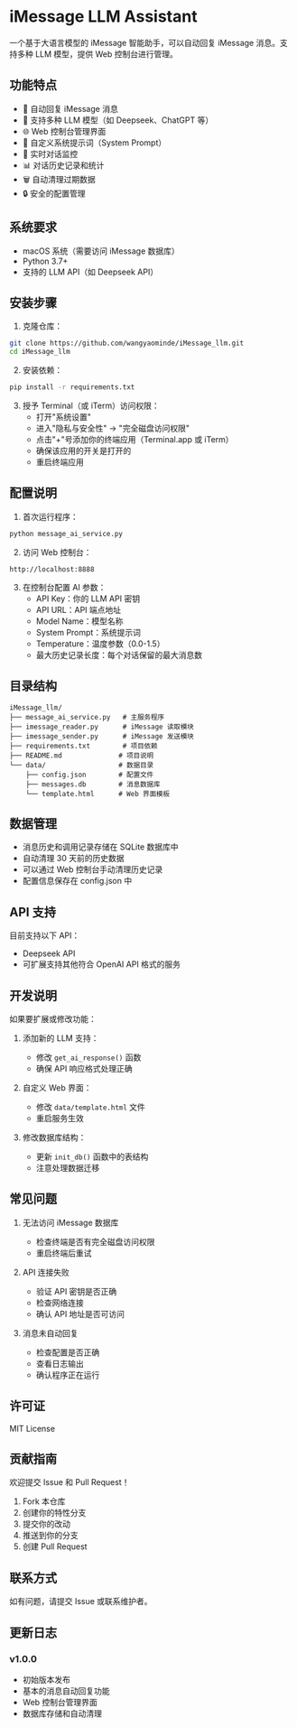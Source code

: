 # iMessage LLM Assistant

一个基于大语言模型的 iMessage 智能助手，可以自动回复 iMessage 消息。支持多种 LLM 模型，提供 Web 控制台进行管理。

## 功能特点

- 🤖 自动回复 iMessage 消息
- 💬 支持多种 LLM 模型（如 Deepseek、ChatGPT 等）
- 🌐 Web 控制台管理界面
- 📝 自定义系统提示词（System Prompt）
- 🔄 实时对话监控
- 📊 对话历史记录和统计
- 🗑️ 自动清理过期数据
- 🔒 安全的配置管理

## 系统要求

- macOS 系统（需要访问 iMessage 数据库）
- Python 3.7+
- 支持的 LLM API（如 Deepseek API）

## 安装步骤

1. 克隆仓库：
```bash
git clone https://github.com/wangyaominde/iMessage_llm.git
cd iMessage_llm
```

2. 安装依赖：
```bash
pip install -r requirements.txt
```

3. 授予 Terminal（或 iTerm）访问权限：
   - 打开"系统设置"
   - 进入"隐私与安全性" -> "完全磁盘访问权限"
   - 点击"+"号添加你的终端应用（Terminal.app 或 iTerm）
   - 确保该应用的开关是打开的
   - 重启终端应用

## 配置说明

1. 首次运行程序：
```bash
python message_ai_service.py
```

2. 访问 Web 控制台：
```
http://localhost:8888
```

3. 在控制台配置 AI 参数：
   - API Key：你的 LLM API 密钥
   - API URL：API 端点地址
   - Model Name：模型名称
   - System Prompt：系统提示词
   - Temperature：温度参数（0.0-1.5）
   - 最大历史记录长度：每个对话保留的最大消息数

## 目录结构

```
iMessage_llm/
├── message_ai_service.py   # 主服务程序
├── imessage_reader.py      # iMessage 读取模块
├── imessage_sender.py      # iMessage 发送模块
├── requirements.txt        # 项目依赖
├── README.md              # 项目说明
└── data/                  # 数据目录
    ├── config.json        # 配置文件
    ├── messages.db        # 消息数据库
    └── template.html      # Web 界面模板
```

## 数据管理

- 消息历史和调用记录存储在 SQLite 数据库中
- 自动清理 30 天前的历史数据
- 可以通过 Web 控制台手动清理历史记录
- 配置信息保存在 config.json 中

## API 支持

目前支持以下 API：
- Deepseek API
- 可扩展支持其他符合 OpenAI API 格式的服务

## 开发说明

如果要扩展或修改功能：

1. 添加新的 LLM 支持：
   - 修改 `get_ai_response()` 函数
   - 确保 API 响应格式处理正确

2. 自定义 Web 界面：
   - 修改 `data/template.html` 文件
   - 重启服务生效

3. 修改数据库结构：
   - 更新 `init_db()` 函数中的表结构
   - 注意处理数据迁移

## 常见问题

1. 无法访问 iMessage 数据库
   - 检查终端是否有完全磁盘访问权限
   - 重启终端后重试

2. API 连接失败
   - 验证 API 密钥是否正确
   - 检查网络连接
   - 确认 API 地址是否可访问

3. 消息未自动回复
   - 检查配置是否正确
   - 查看日志输出
   - 确认程序正在运行

## 许可证

MIT License

## 贡献指南

欢迎提交 Issue 和 Pull Request！

1. Fork 本仓库
2. 创建你的特性分支
3. 提交你的改动
4. 推送到你的分支
5. 创建 Pull Request

## 联系方式

如有问题，请提交 Issue 或联系维护者。

## 更新日志

### v1.0.0
- 初始版本发布
- 基本的消息自动回复功能
- Web 控制台管理界面
- 数据库存储和自动清理 
